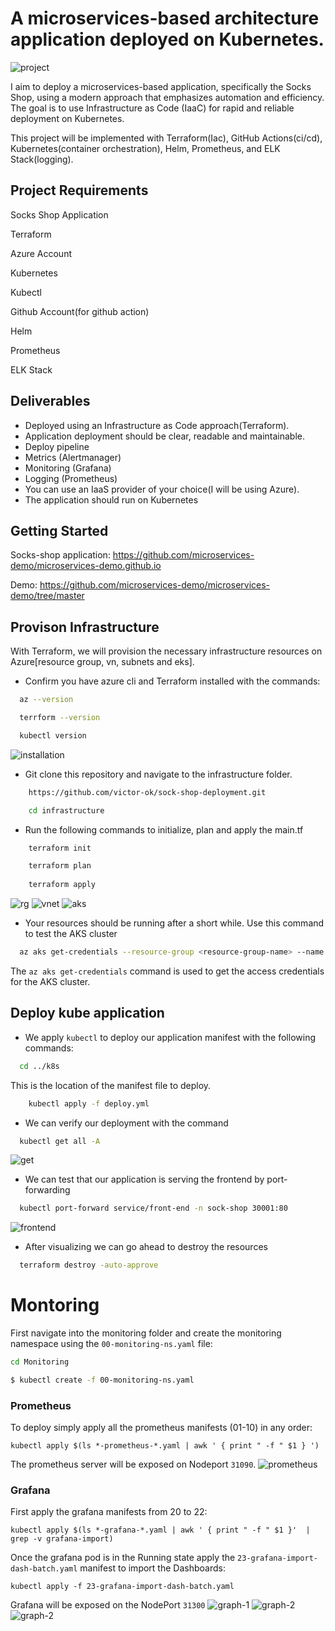 
# A microservices-based architecture application deployed on Kubernetes.


![project](./image/Capstone.drawio.png)

I aim to deploy a microservices-based application, specifically the Socks Shop, using a modern approach that emphasizes automation and efficiency. The goal is to use Infrastructure as Code (IaaC) for rapid and reliable deployment on Kubernetes.

This project will be implemented with Terraform(Iac), GitHub Actions(ci/cd), Kubernetes(container orchestration), Helm, Prometheus, and ELK Stack(logging).

## Project Requirements
Socks Shop Application

Terraform

Azure Account

Kubernetes

Kubectl

Github Account(for github action)

Helm

Prometheus

ELK Stack



## Deliverables

- Deployed using an Infrastructure as Code approach(Terraform).
- Application deployment should be clear, readable and maintainable.
- Deploy pipeline
- Metrics (Alertmanager)
- Monitoring (Grafana)
- Logging (Prometheus)
- You can use an IaaS provider of your choice(I will be using Azure).
- The application should run on Kubernetes



## Getting Started

Socks-shop application: https://github.com/microservices-demo/microservices-demo.github.io

Demo: https://github.com/microservices-demo/microservices-demo/tree/master
## Provison Infrastructure

With Terraform, we will provision the necessary infrastructure resources on Azure[resource group, vn, subnets and eks].

* Confirm you have azure cli and Terraform installed with the commands:
```bash
  az --version

  terrform --version

  kubectl version
```
![installation](./image/version.png)

* Git clone this repository and navigate to the infrastructure folder.
```bash
    https://github.com/victor-ok/sock-shop-deployment.git

    cd infrastructure
```

* Run the following commands to initialize, plan and apply the main.tf
```bash
    terraform init

    terraform plan
    
    terraform apply
```
![rg](./image/capstone-resource-group.png)
![vnet](./image/capstone-vnet.png)
![aks](./image/capstone-aks.png)

* Your resources should be running after a short while. Use this command to test the AKS cluster
```bash
  az aks get-credentials --resource-group <resource-group-name> --name <aks-cluster-name>
```
The `az aks get-credentials` command is used to get the access credentials for the AKS cluster.

## Deploy kube application
* We apply `kubectl` to deploy our application manifest with the following commands:
```bash
  cd ../k8s
```
This is the location of the manifest file to deploy.
```bash
    kubectl apply -f deploy.yml
```

* We can verify our deployment with the command
```bash
  kubectl get all -A
```
![get](./image/capstone-kubectl-get.png)

* We can test that our application is serving the frontend by port-forwarding
```bash
  kubectl port-forward service/front-end -n sock-shop 30001:80
```

![frontend](./image/sock-shop.png)

* After visualizing we can go ahead to destroy the resources
```bash
  terraform destroy -auto-approve
```

# Montoring

First navigate into the monitoring folder  and create the monitoring namespace using the `00-monitoring-ns.yaml` file:

```bash
cd Monitoring

$ kubectl create -f 00-monitoring-ns.yaml
```

### Prometheus

To deploy simply apply all the prometheus manifests (01-10) in any order:

`kubectl apply $(ls *-prometheus-*.yaml | awk ' { print " -f " $1 } ')`

The prometheus server will be exposed on Nodeport `31090`.
![prometheus](./image/prometheus.png)

### Grafana

First apply the grafana manifests from 20 to 22:

`kubectl apply $(ls *-grafana-*.yaml | awk ' { print " -f " $1 }'  | grep -v grafana-import)`

Once the grafana pod is in the Running state apply the `23-grafana-import-dash-batch.yaml` manifest to import the Dashboards:

`kubectl apply -f 23-grafana-import-dash-batch.yaml`

Grafana will be exposed on the NodePort `31300` 
![graph-1](./image/graph-1.png)
![graph-2](./image/graph-2.png)
![graph-2](./image/graph-3.png)
